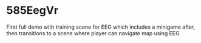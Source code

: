 # 585EegVr
First full demo with training scene for EEG which includes a minigame after, then transitions to a scene where player can navigate map using EEG
